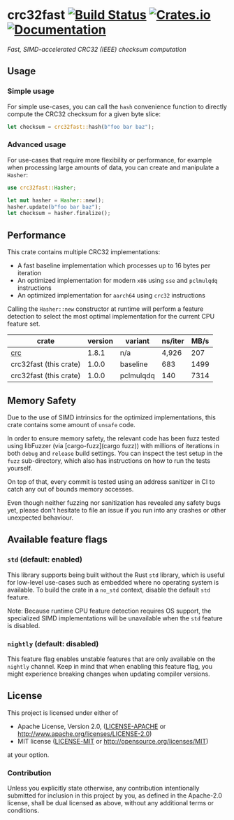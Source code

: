 # crc32fast [![Build Status][build-img]][build] [![Crates.io][crates-img]][crates] [![Documentation][docs-img]][docs]

[build-img]: https://github.com/srijs/rust-crc32fast/actions/workflows/ci.yml/badge.svg
[build]: https://github.com/srijs/rust-crc32fast/actions/workflows/ci.yml
[crates-img]: https://img.shields.io/crates/v/crc32fast.svg
[crates]: https://crates.io/crates/crc32fast
[docs-img]: https://docs.rs/crc32fast/badge.svg
[docs]: https://docs.rs/crc32fast

_Fast, SIMD-accelerated CRC32 (IEEE) checksum computation_

## Usage

### Simple usage

For simple use-cases, you can call the `hash` convenience function to
directly compute the CRC32 checksum for a given byte slice:

```rust
let checksum = crc32fast::hash(b"foo bar baz");
```

### Advanced usage

For use-cases that require more flexibility or performance, for example when
processing large amounts of data, you can create and manipulate a `Hasher`:

```rust
use crc32fast::Hasher;

let mut hasher = Hasher::new();
hasher.update(b"foo bar baz");
let checksum = hasher.finalize();
```

## Performance

This crate contains multiple CRC32 implementations:

- A fast baseline implementation which processes up to 16 bytes per iteration
- An optimized implementation for modern `x86` using `sse` and `pclmulqdq` instructions
- An optimized implementation for `aarch64` using `crc32` instructions

Calling the `Hasher::new` constructor at runtime will perform a feature detection to select the most
optimal implementation for the current CPU feature set.

| crate                               | version | variant   | ns/iter | MB/s |
| ----------------------------------- | ------- | --------- | ------- | ---- |
| [crc](https://crates.io/crates/crc) | 1.8.1   | n/a       | 4,926   | 207  |
| crc32fast (this crate)              | 1.0.0   | baseline  | 683     | 1499 |
| crc32fast (this crate)              | 1.0.0   | pclmulqdq | 140     | 7314 |

## Memory Safety

Due to the use of SIMD intrinsics for the optimized implementations, this crate contains some amount of `unsafe` code.

In order to ensure memory safety, the relevant code has been fuzz tested using libFuzzer (via [cargo-fuzz](cargo fuzz)) with millions of iterations in both `debug` and `release` build settings. You can inspect the test setup in the `fuzz` sub-directory, which also has instructions on how to run the tests yourself.

On top of that, every commit is tested using an address sanitizer in CI to catch any out of bounds memory accesses.

Even though neither fuzzing nor sanitization has revealed any safety bugs yet, please don't hesitate to file an issue if you run into any crashes or other unexpected behaviour.

## Available feature flags

### `std` (default: enabled)

This library supports being built without the Rust `std` library, which is useful for low-level use-cases such as embedded where no operating system is available. To build the crate in a `no_std` context, disable the default `std` feature.

Note: Because runtime CPU feature detection requires OS support, the specialized SIMD implementations will be unavailable when the `std` feature is disabled.

### `nightly` (default: disabled)

This feature flag enables unstable features that are only available on the `nightly` channel. Keep in mind that when enabling this feature flag, you
might experience breaking changes when updating compiler versions.

## License

This project is licensed under either of

- Apache License, Version 2.0, ([LICENSE-APACHE](LICENSE-APACHE) or
  http://www.apache.org/licenses/LICENSE-2.0)
- MIT license ([LICENSE-MIT](LICENSE-MIT) or
  http://opensource.org/licenses/MIT)

at your option.

### Contribution

Unless you explicitly state otherwise, any contribution intentionally submitted
for inclusion in this project by you, as defined in the Apache-2.0 license,
shall be dual licensed as above, without any additional terms or conditions.
